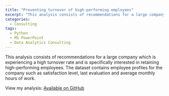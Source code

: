 ```yaml
---
title: "Preventing turnover of high-performing employees"
excerpt: "This analysis consists of recommendations for a large company which is experiencing a high turnover rate and is specifically interested in retaining high-performing employees."
categories: 
  - Consulting
tags:
  - Python
  - MS PowerPoint
  - Data Analytics Consulting
---
```


This analysis consists of recommendations for a large company which is experiencing a high turnover rate and is specifically interested in retaining high-performing employees. The dataset contains employee profiles for the company such as satisfaction level, last evaluation and average monthly hours of work.

View my analysis: [Available on GitHub](https://github.com/martina-torce/consulting-projects/tree/main/Preventing%20Turnover%20of%20High-Performing%20Employees)
